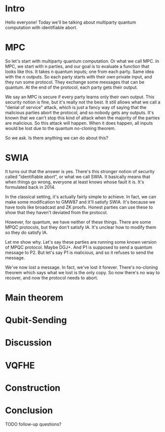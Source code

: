 # Intro

Hello everyone! Today we'll be talking about multiparty quantum computation with identifiable abort.

# MPC

So let's start with multiparty quantum computation. Or what we call MPC.
In MPC, we start with n parties, and our goal is to evaluate a function that looks like this.
It takes n quantum inputs; one from each party. Same idea with the n outputs.
So each party starts with their own private input, and they run some protocol.
They exchange some messages that can be quantum.
At the end of the protocol, each party gets their output.

We say an MPC is secure if every party learns only their own output.
This security notion is fine, but it's really not the best.
It still allows what we call a "denial of service" attack,
which is just a fancy way of saying that the malicious parties abort the protocol,
and so nobody gets any outputs.
It's known that we can't stop this kind of attack when the majority of the parties are malicious.
So this attack will happen.
When it does happen, all inputs would be lost due to the quantum no-cloning theorem.

So we ask. Is there anything we can do about this?

# SWIA

It turns out that the answer is yes.
There's this stronger notion of security called "identifiable abort", or what we call SWIA.
It basically means that when things go wrong, everyone at least knows whose fault it is.
It's formulated back in 2014.

In the classical setting, it's actually fairly simple to achieve.
In fact, we can make some modification to GMW87 and it'll satisfy SWIA.
It's because we have tools like broadcast and ZK proofs.
Honest parties can use these to show that they haven't deviated from the protocol.

However, for quantum, we have neither of these things.
There are some MPQC protocols, but they don't satisfy IA.
It's unclear how to modify them so they do satisfy IA.

Let me show why.
Let's say these parties are running some known version of MPQC protocol. Maybe DGJ+.
And P1 is supposed to send a quantum message to P2.
But let's say P1 is malicious, and so it refuses to send the message.

We've now lost a message.
In fact, we've lost it forever.
There's no-cloning theorem which says what we lost is the only copy.
So now there's no way to recover, and now the protocol needs to abort.







# Main theorem

# Qubit-Sending

# Discussion

# VQFHE

# Construction

# Conclusion

TODO follow-up questions?
